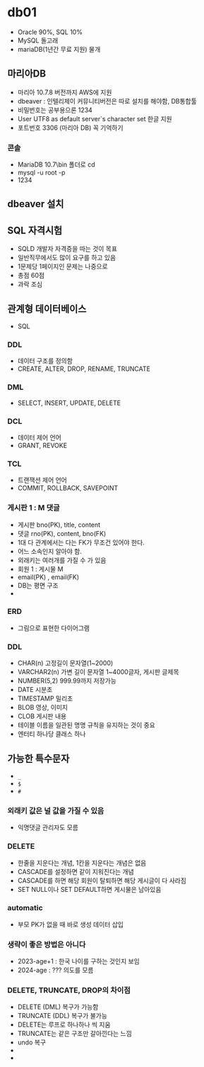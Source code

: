 # db01

- Oracle 90%, SQL 10%
- MySQL 돌고래
- mariaDB(1년간 무료 지원) 물개

## 마리아DB
- 마리아 10.7.8 버전까지 AWS에 지원
- dbeaver : 인텔리제이 커뮤니티버전은 따로 설치를 해야함, DB통합툴 
- 비밀번호는 공부용으론 1234
- User UTF8 as default server`s character set 한글 지원
- 포트번호 3306 (마리아 DB) 꼭 기억하기
### 콘솔
- MariaDB 10.7\bin 폴더로 cd 
- mysql -u root -p 
- 1234



## dbeaver 설치

## SQL 자격시험
- SQLD 개발자 자격증을 따는 것이 목표
- 일반직무에서도 많이 요구를 하고 있음
- 1문제당 1페이지인 문제는 나중으로
- 총점 60점
- 과락 조심

## 관계형 데이터베이스
- SQL 
### DDL
- 데이터 구조를 정의함
- CREATE, ALTER, DROP, RENAME, TRUNCATE
### DML
- SELECT, INSERT, UPDATE, DELETE
### DCL
- 데이터 제어 언어
- GRANT, REVOKE
### TCL
- 트랜잭션 제어 언어
- COMMIT, ROLLBACK, SAVEPOINT


### 게시판 1 : M 댓글
- 게시판 bno(PK), title, content
- 댓글 rno(PK), content, bno(FK)
- 1대 다 관계에서는 다는 FK가 무조건 있어야 한다.
- 어느 소속인지 알아야 함.
- 외래키는 여러개를 가질 수 가 있음
- 회원 1 : 게시물 M
- email(PK) ,  email(FK)
- DB는 평면 구조
- 

### ERD
- 그림으로 표현한 다이어그램

### DDL
- CHAR(n) 고정길이 문자열(1~2000) 
- VARCHAR2(n)  가변 길이 문자열 1~4000글자, 게시판 글제목 
- NUMBER(5,2)  999.99까지 저장가능
- DATE 시분초
- TIMESTAMP 밀리초
- BLOB 영상, 이미지
- CLOB 게시판 내용
- 테이블 이름을 일관된 명명 규칙을 유지하는 것이 중요
- 엔터티 하나당 클래스 하나


## 가능한 특수문자
- `_`
- `$`
- `#`

### 외래키 값은 널 값을 가질 수 있음
- 익명댓글 관리자도 모름

### DELETE
- 한줄을 지운다는 개념, 1칸을 지운다는 개념은 없음
- CASCADE를 설정하면 같이 지워진다는 개념
- CASCADE를 하면 해당 회원이 탈퇴하면 해당 게시글이 다 사라짐
- SET NULL이나 SET DEFAULT하면 게시물은 남아있음

### automatic
- 부모 PK가 없을 때 바로 생성 데이터 삽입


### 생략이 좋은 방법은 아니다
- 2023-age+1  : 한국 나이를 구하는 것인지 보임
- 2024-age : ??? 의도를 모름

### DELETE, TRUNCATE, DROP의 차이점
- DELETE (DML)  복구가 가능함 
- TRUNCATE (DDL) 복구가 불가능
- DELETE는 루프로 하나하나 씩 지움
- TRUNCATE는 같은 구조만 갈아낀다는 느낌
- undo 복구
- 
- 